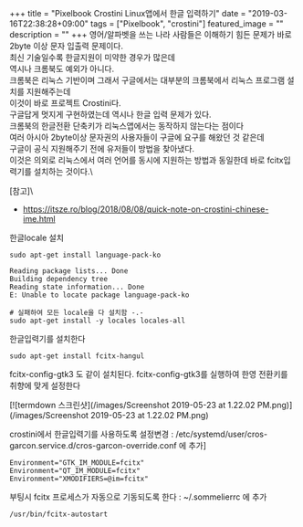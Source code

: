 +++
title = "Pixelbook Crostini Linux앱에서 한글 입력하기"
date = "2019-03-16T22:38:28+09:00"
tags = ["Pixelbook", "crostini"]
featured_image = ""
description = ""
+++
영어/알파벳을 쓰는 나라 사람들은 이해하기 힘든 문제가 바로 2byte 이상 문자 입출력 문제이다.\
최신 기술일수록 한글지원이 미약한 경우가 많은데\
역시나 크롬북도 예외가 아니다.\
크롬북은 리눅스 기반이며 그래서 구글에서는 대부분의 크롬북에서 리눅스 프로그램 설치를 지원해주는데\
이것이 바로 프로젝트 Crostini다.\
구글답게 멋지게 구현하였는데 역시나 한글 입력 문제가 있다.\
크롬북의 한글전환 단축키가 리눅스앱에서는 동작하지 않는다는 점이다\
여러 아시아 2byte이상 문자권의 사용자들이 구글에 요구를 해왔던 것 같은데\
구글이 공식 지원해주기 전에 유저들이 방법을 찾아냈다.\
이것은 의외로 리눅스에서 여러 언어를 동시에 지원하는 방법과 동일한데 바로 fcitx입력기를 설치하는 것이다.\

[참고]\
* https://itsze.ro/blog/2018/08/08/quick-note-on-crostini-chinese-ime.html

한글locale 설치

	sudo apt-get install language-pack-ko

	Reading package lists... Done
	Building dependency tree       
	Reading state information... Done
	E: Unable to locate package language-pack-ko
	
	# 실패하여 모든 locale을 다 설치함 -.-
	sudo apt-get install -y locales locales-all
	
한글입력기를 설치한다

	sudo apt-get install fcitx-hangul

fcitx-config-gtk3 도 같이 설치된다. fcitx-config-gtk3를 실행하여 한영 전환키를 취향에 맞게 설정한다

[![termdown 스크린샷](/images/Screenshot 2019-05-23 at 1.22.02 PM.png)](/images/Screenshot 2019-05-23 at 1.22.02 PM.png)

crostini에서 한글입력기를 사용하도록 설정변경 : /etc/systemd/user/cros-garcon.service.d/cros-garcon-override.conf 에 추가]

	Environment="GTK_IM_MODULE=fcitx"
	Environment="QT_IM_MODULE=fcitx"
	Environment="XMODIFIERS=@im=fcitx"

부팅시 fcitx 프로세스가 자동으로 기동되도록 한다 : ~/.sommelierrc 에 추가

	/usr/bin/fcitx-autostart
	
